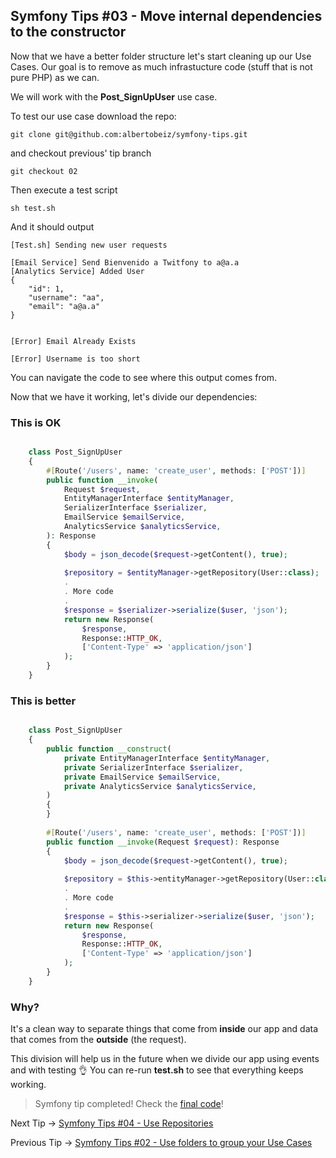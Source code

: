 ## Symfony Tips #03 - Move internal dependencies to the constructor

Now that we have a better folder structure let's start cleaning up our Use Cases. Our goal is to remove as much infrastucture code (stuff that is not pure PHP) as we can.

We will work with the **Post\_SignUpUser** use case.

To test our use case download the repo:


    git clone git@github.com:albertobeiz/symfony-tips.git
    

and checkout previous' tip branch


    git checkout 02
    

Then execute a test script


    sh test.sh
    

And it should output


    [Test.sh] Sending new user requests
    
    [Email Service] Send Bienvenido a Twitfony to a@a.a
    [Analytics Service] Added User
    {
        "id": 1,
        "username": "aa",
        "email": "a@a.a"
    }
    
    
    [Error] Email Already Exists
    
    [Error] Username is too short
    

You can navigate the code to see where this output comes from.

Now that we have it working, let's divide our dependencies:

### This is OK

```php

    class Post_SignUpUser
    {
        #[Route('/users', name: 'create_user', methods: ['POST'])]
        public function __invoke(
            Request $request,
            EntityManagerInterface $entityManager,
            SerializerInterface $serializer,
            EmailService $emailService,
            AnalyticsService $analyticsService,
        ): Response
        {
            $body = json_decode($request->getContent(), true);
    
            $repository = $entityManager->getRepository(User::class);
            .
            . More code
            .
            $response = $serializer->serialize($user, 'json');
            return new Response(
                $response,
                Response::HTTP_OK,
                ['Content-Type' => 'application/json']
            );
        }
    }
```

### This is better

```php

    class Post_SignUpUser
    {
        public function __construct(
            private EntityManagerInterface $entityManager,
            private SerializerInterface $serializer,
            private EmailService $emailService,
            private AnalyticsService $analyticsService,
        )
        {
        }
    
        #[Route('/users', name: 'create_user', methods: ['POST'])]
        public function __invoke(Request $request): Response
        {
            $body = json_decode($request->getContent(), true);
    
            $repository = $this->entityManager->getRepository(User::class);
            .
            . More code
            .
            $response = $this->serializer->serialize($user, 'json');
            return new Response(
                $response,
                Response::HTTP_OK,
                ['Content-Type' => 'application/json']
            );
        }
    }
```

### Why?

It's a clean way to separate things that come from **inside** our app and data that comes from the **outside** (the request).

This division will help us in the future when we divide our app using events and with testing 👌 You can re-run **test.sh** to see that everything keeps working.

> Symfony tip completed! Check the [final code](https://github.com/albertobeiz/symfony-tips/tree/03)!

Next Tip -> [Symfony Tips #04 - Use Repositories](https://github.com/albertobeiz/symfony-tips/tree/04)

Previous Tip -> [Symfony Tips #02 - Use folders to group your Use Cases](https://github.com/albertobeiz/symfony-tips/tree/02)
